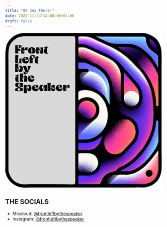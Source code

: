 ```yaml
---
title: "Oh hey there!"
date: 2023-11-24T14:00:00+01:00
draft: false
---
```


 ![](/img/FLBTS_logo.png#center) 

## THE SOCIALS

- Mixcloud: [@frontleftbythespeaker](https://www.mixcloud.com/frontleftbythespeaker/)
- Instagram: [@frontleftbythespeaker](https://www.instagram.com/frontleftbythespeaker/)
